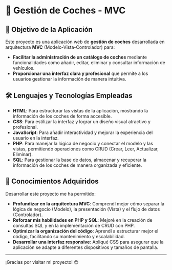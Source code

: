 # 🚗 Gestión de Coches - MVC

## 🎯 Objetivo de la Aplicación
Este proyecto es una aplicación web de **gestión de coches** desarrollada en arquitectura **MVC** (Modelo-Vista-Controlador) para:
- **Facilitar la administración de un catálogo de coches** mediante funcionalidades como añadir, editar, eliminar y consultar información de vehículos.
- **Proporcionar una interfaz clara y profesional** que permite a los usuarios gestionar la información de manera intuitiva.

## 🛠️ Lenguajes y Tecnologías Empleadas
- **HTML**: Para estructurar las vistas de la aplicación, mostrando la información de los coches de forma accesible.
- **CSS**: Para estilizar la interfaz y lograr un diseño visual atractivo y profesional.
- **JavaScript**: Para añadir interactividad y mejorar la experiencia del usuario en la interfaz.
- **PHP**: Para manejar la lógica de negocio y conectar el modelo y las vistas, permitiendo operaciones como CRUD (Crear, Leer, Actualizar, Eliminar).
- **SQL**: Para gestionar la base de datos, almacenar y recuperar la información de los coches de manera organizada y eficiente.

## 🧠 Conocimientos Adquiridos
Desarrollar este proyecto me ha permitido:
- **Profundizar en la arquitectura MVC**: Comprendí mejor cómo separar la lógica de negocio (Modelo), la presentación (Vista) y el flujo de datos (Controlador).
- **Reforzar mis habilidades en PHP y SQL**: Mejoré en la creación de consultas SQL y en la implementación de CRUD con PHP.
- **Optimizar la organización del código**: Aprendí a estructurar mejor el código, facilitando su mantenimiento y escalabilidad.
- **Desarrollar una interfaz responsive**: Apliqué CSS para asegurar que la aplicación se adapte a diferentes dispositivos y tamaños de pantalla.

---

¡Gracias por visitar mi proyecto! 😊
